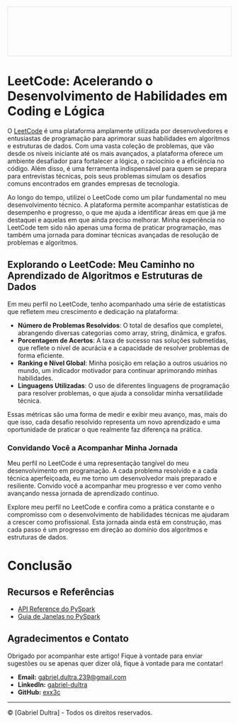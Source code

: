 <div style="width: 100%; border: 1px solid #dfe2e5; overflow: hidden; margin-bottom: 16px;">
 <div style="width: 100%; background-image: url('https://raw.githubusercontent.com/exx3c/exx3c.github.io/refs/heads/main/leetcode.png'); background-size: cover;background-position: center; height: 110px;"></div>
</div>

# LeetCode: Acelerando o Desenvolvimento de Habilidades em Coding e Lógica

O [LeetCode](https://leetcode.com/) é uma plataforma amplamente utilizada por desenvolvedores e entusiastas de programação para aprimorar suas habilidades em algoritmos e estruturas de dados. Com uma vasta coleção de problemas, que vão desde os níveis iniciante até os mais avançados, a plataforma oferece um ambiente desafiador para fortalecer a lógica, o raciocínio e a eficiência no código. Além disso, é uma ferramenta indispensável para quem se prepara para entrevistas técnicas, pois seus problemas simulam os desafios comuns encontrados em grandes empresas de tecnologia.

Ao longo do tempo, utilizei o LeetCode como um pilar fundamental no meu desenvolvimento técnico. A plataforma permite acompanhar estatísticas de desempenho e progresso, o que me ajuda a identificar áreas em que já me destaquei e aquelas em que ainda preciso melhorar. Minha experiência no LeetCode tem sido não apenas uma forma de praticar programação, mas também uma jornada para dominar técnicas avançadas de resolução de problemas e algoritmos.

## Explorando o LeetCode: Meu Caminho no Aprendizado de Algoritmos e Estruturas de Dados


Em meu perfil no LeetCode, tenho acompanhado uma série de estatísticas que refletem meu crescimento e dedicação na plataforma:

- **Número de Problemas Resolvidos**: O total de desafios que completei, abrangendo diversas categorias como array, string, dinâmica, e grafos.
- **Porcentagem de Acertos**: A taxa de sucesso nas soluções submetidas, que reflete o nível de acurácia e a capacidade de resolver problemas de forma eficiente.
- **Ranking e Nível Global**: Minha posição em relação a outros usuários no mundo, um indicador motivador para continuar aprimorando minhas habilidades.
- **Linguagens Utilizadas**: O uso de diferentes linguagens de programação para resolver problemas, o que ajuda a consolidar minha versatilidade técnica.

Essas métricas são uma forma de medir e exibir meu avanço, mas, mais do que isso, cada desafio resolvido representa um novo aprendizado e uma oportunidade de praticar o que realmente faz diferença na prática.

### Convidando Você a Acompanhar Minha Jornada

Meu perfil no LeetCode é uma representação tangível do meu desenvolvimento em programação. A cada problema resolvido e a cada técnica aperfeiçoada, eu me torno um desenvolvedor mais preparado e resiliente. Convido você a acompanhar meu progresso e ver como venho avançando nessa jornada de aprendizado contínuo.

Explore meu perfil no LeetCode e confira como a prática constante e o compromisso com o desenvolvimento de habilidades técnicas me ajudaram a crescer como profissional. Esta jornada ainda está em construção, mas cada passo é um progresso em direção ao domínio dos algoritmos e estruturas de dados.





# Conclusão

## Recursos e Referências

- [API Reference do PySpark](https://spark.apache.org/docs/latest/api/python/reference/index.html)
- [Guia de Janelas no PySpark](https://sparkbyexamples.com/pyspark/pyspark-window-functions/)

## Agradecimentos e Contato

Obrigado por acompanhar este artigo! Fique à vontade para enviar sugestões ou se apenas quer dizer olá, fique à vontade para me contatar!

- **Email:** [gabriel.dultra.239@gmail.com](mailto:gabriel.dultra.239@gmail.com)
- **LinkedIn:** [gabriel-dultra](https://www.linkedin.com/in/gabriel-dultra/)
- **GitHub:** [exx3c](https://github.com/exx3c/)

---

© [Gabriel Dultra] - Todos os direitos reservados.
